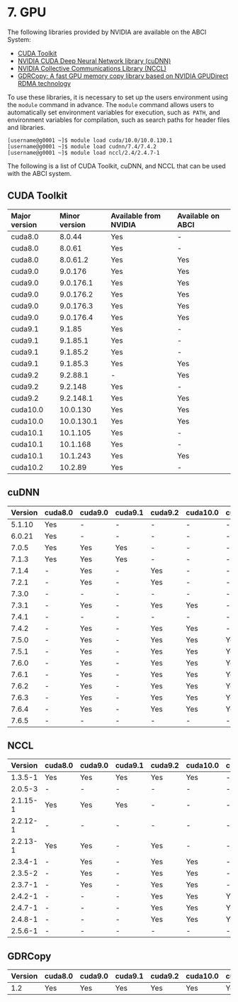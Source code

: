 # 7. GPU

The following libraries provided by NVIDIA are available on the ABCI System:

* [CUDA Toolkit](https://developer.nvidia.com/cuda-toolkit)
* [NVIDIA CUDA Deep Neural Network library (cuDNN)](https://developer.nvidia.com/cudnn)
* [NVIDIA Collective Communications Library (NCCL)](https://developer.nvidia.com/nccl)
* [GDRCopy: A fast GPU memory copy library based on NVIDIA GPUDirect RDMA technology](https://github.com/NVIDIA/gdrcopy)

To use these libraries, it is necessary to set up the users environment using the `module` command in advance. The `module` command allows users to automatically set environment variables for execution, such as` PATH`, and environment variables for compilation, such as search paths for header files and libraries.

```
[username@g0001 ~]$ module load cuda/10.0/10.0.130.1
[username@g0001 ~]$ module load cudnn/7.4/7.4.2
[username@g0001 ~]$ module load nccl/2.4/2.4.7-1
```

The following is a list of CUDA Toolkit, cuDNN, and NCCL that can be used with the ABCI system.

## CUDA Toolkit

<!--
| Major version | Minor version | Available from NVIDIA | Installed on ABCI | Provided with `module` |
|:--|:--|:--|:--|:--|
| cuda8.0  | 8.0.44     | Yes | -   | -   |
| cuda8.0  | 8.0.61     | Yes | -   | -   |
| cuda8.0  | 8.0.61.2   | Yes | Yes | Yes |
| cuda9.0  | 9.0.176    | Yes | Yes | Yes |
| cuda9.0  | 9.0.176.1  | Yes | Yes | Yes |
| cuda9.0  | 9.0.176.2  | Yes | Yes | Yes |
| cuda9.0  | 9.0.176.3  | Yes | Yes | Yes |
| cuda9.0  | 9.0.176.4  | Yes | Yes | Yes |
| cuda9.1  | 9.1.85     | Yes | -   | -   |
| cuda9.1  | 9.1.85.1   | Yes | -   | -   |
| cuda9.1  | 9.1.85.2   | Yes | -   | -   |
| cuda9.1  | 9.1.85.3   | Yes | Yes | Yes |
| cuda9.2  | 9.2.88.1   | -   | Yes | Yes |
| cuda9.2  | 9.2.148    | Yes | Yes | -   |
| cuda9.2  | 9.2.148.1  | Yes | Yes | Yes |
| cuda10.0 | 10.0.130   | Yes | Yes | Yes |
| cuda10.0 | 10.0.130.1 | Yes | Yes | Yes |
| cuda10.1 | 10.1.105   | Yes | -   | -   |
| cuda10.1 | 10.1.168   | Yes | Yes | -   |
| cuda10.1 | 10.1.243   | Yes | Yes | Yes |
| cuda10.2 | 10.2.89    | Yes | -   | -   |
-->

| Major version | Minor version | Available from NVIDIA | Available on ABCI |
|:--|:--|:--|:--|
| cuda8.0 | 8.0.44      | Yes | -   |
| cuda8.0 | 8.0.61      | Yes | -   |
| cuda8.0 | 8.0.61.2    | Yes | Yes |
| cuda9.0 | 9.0.176     | Yes | Yes |
| cuda9.0 | 9.0.176.1   | Yes | Yes |
| cuda9.0 | 9.0.176.2   | Yes | Yes |
| cuda9.0 | 9.0.176.3   | Yes | Yes |
| cuda9.0 | 9.0.176.4   | Yes | Yes |
| cuda9.1 | 9.1.85      | Yes | -   |
| cuda9.1 | 9.1.85.1    | Yes | -   |
| cuda9.1 | 9.1.85.2    | Yes | -   |
| cuda9.1 | 9.1.85.3    | Yes | Yes |
| cuda9.2 | 9.2.88.1    | -   | Yes |
| cuda9.2 | 9.2.148     | Yes | -   |
| cuda9.2 | 9.2.148.1   | Yes | Yes |
| cuda10.0 | 10.0.130   | Yes | Yes |
| cuda10.0 | 10.0.130.1 | Yes | Yes |
| cuda10.1 | 10.1.105   | Yes | -   |
| cuda10.1 | 10.1.168   | Yes | -   |
| cuda10.1 | 10.1.243   | Yes | Yes |
| cuda10.2 | 10.2.89    | Yes | -   |

## cuDNN

<!--
| Version | cuda8.0 | cuda9.0 | cuda9.1 | cuda9.2 | cuda10.0 | cuda10.1 | cuda10.2 |
|:--|:--|:--|:--|:--|:--|:--|:--|
| 5.1.10 | Yes | -   | -   | -   | -   | -   | -   |
| 6.0.21 | Yes | -   | -   | -   | -   | -   | -   |
| 7.0.5  | Yes | Yes | Yes | -   | -   | -   | -   |
| 7.1.3  | Yes | Yes | Yes | -   | -   | -   | -   |
| 7.1.4  | -   | Yes | -   | Yes | -   | -   | -   |
| 7.2.1  | \*1 | Yes | -   | Yes | -   | -   | -   |
| 7.3.0  | -   | \*1 | -   | -   | \*1 | -   | -   |
| 7.3.1  | -   | Yes | -   | Yes | Yes | -   | -   |
| 7.4.1  | -   | \*1 | -   | \*1 | \*1 | -   | -   |
| 7.4.2  | -   | Yes | -   | Yes | Yes | -   | -   |
| 7.5.0  | -   | Yes | -   | Yes | Yes | Yes | -   |
| 7.5.1  | -   | Yes | -   | Yes | Yes | Yes | -   |
| 7.6.0  | -   | Yes | -   | Yes | Yes | Yes | -   |
| 7.6.1  | -   | Yes | -   | Yes | Yes | Yes | -   |
| 7.6.2  | -   | Yes | -   | Yes | Yes | Yes | -   |
| 7.6.3  | -   | Yes | -   | Yes | Yes | Yes | -   |
| 7.6.4  | -   | Yes | -   | Yes | Yes | Yes | -   |
| 7.6.5  | -   | \*1 | -   | \*1 | \*1 | \*1 | \*1 |

\*1 Installed, but modules are not provided
\*2 Installed, but not yet supported
-->

| Version | cuda8.0 | cuda9.0 | cuda9.1 | cuda9.2 | cuda10.0 | cuda10.1 | cuda10.2 |
|:--|:--|:--|:--|:--|:--|:--|:--|
| 5.1.10 | Yes | -   | -   | -   | -   | -   | -   |
| 6.0.21 | Yes | -   | -   | -   | -   | -   | -   |
| 7.0.5  | Yes | Yes | Yes | -   | -   | -   | -   |
| 7.1.3  | Yes | Yes | Yes | -   | -   | -   | -   |
| 7.1.4  | -   | Yes | -   | Yes | -   | -   | -   |
| 7.2.1  | -   | Yes | -   | Yes | -   | -   | -   |
| 7.3.0  | -   | -   | -   | -   | -   | -   | -   |
| 7.3.1  | -   | Yes | -   | Yes | Yes | -   | -   |
| 7.4.1  | -   | -   | -   | -   | -   | -   | -   |
| 7.4.2  | -   | Yes | -   | Yes | Yes | -   | -   |
| 7.5.0  | -   | Yes | -   | Yes | Yes | Yes | -   |
| 7.5.1  | -   | Yes | -   | Yes | Yes | Yes | -   |
| 7.6.0  | -   | Yes | -   | Yes | Yes | Yes | -   |
| 7.6.1  | -   | Yes | -   | Yes | Yes | Yes | -   |
| 7.6.2  | -   | Yes | -   | Yes | Yes | Yes | -   |
| 7.6.3  | -   | Yes | -   | Yes | Yes | Yes | -   |
| 7.6.4  | -   | Yes | -   | Yes | Yes | Yes | -   |
| 7.6.5  | -   | -   | -   | -   | -   | -   | -   |

## NCCL

<!--
| Version | cuda8.0 | cuda9.0 | cuda9.1 | cuda9.2 | cuda10.0 | cuda10.1 | cuda10.2 |
|:--|:--|:--|:--|:--|:--|:--|:--|
| 1.3.5-1  | Yes | Yes | Yes | Yes | Yes | -   | -   |
| 2.0.5-3  | \*1 | \*1 | -   | -   | -   | -   | -   |
| 2.1.15-1 | Yes | Yes | Yes | -   | -   | -   | -   |
| 2.2.12-1 | \*1 | \*1 | -   | \*1 | -   | -   | -   |
| 2.2.13-1 | Yes | Yes | -   | Yes | -   | -   | -   |
| 2.3.4-1  | -   | Yes | -   | Yes | Yes | -   | -   |
| 2.3.5-2  | -   | Yes | -   | Yes | Yes | -   | -   |
| 2.3.7-1  | -   | Yes | -   | Yes | Yes | -   | -   |
| 2.4.2-1  | -   | -   | -   | Yes | Yes | Yes | -   |
| 2.4.7-1  | -   | -   | -   | Yes | Yes | Yes | -   |
| 2.4.8-1  | -   | -   | -   | Yes | Yes | Yes | -   |
| 2.5.6-1  | -   | -   | \*1 | -   | Yes | -   | \*1 |

\*1 Installed, but modules are not provided
\*2 Installed, but not yet supported
-->

| Version | cuda8.0 | cuda9.0 | cuda9.1 | cuda9.2 | cuda10.0 | cuda10.1 | cuda10.2 |
|:--|:--|:--|:--|:--|:--|:--|:--|
| 1.3.5-1  | Yes | Yes | Yes | Yes | Yes | -   | -   |
| 2.0.5-3  | -   | -   | -   | -   | -   | -   | -   |
| 2.1.15-1 | Yes | Yes | Yes | -   | -   | -   | -   |
| 2.2.12-1 | -   | -   | -   | -   | -   | -   | -   |
| 2.2.13-1 | Yes | Yes | -   | Yes | -   | -   | -   |
| 2.3.4-1  | -   | Yes | -   | Yes | Yes | -   | -   |
| 2.3.5-2  | -   | Yes | -   | Yes | Yes | -   | -   |
| 2.3.7-1  | -   | Yes | -   | Yes | Yes | -   | -   |
| 2.4.2-1  | -   | -   | -   | Yes | Yes | Yes | -   |
| 2.4.7-1  | -   | -   | -   | Yes | Yes | Yes | -   |
| 2.4.8-1  | -   | -   | -   | Yes | Yes | Yes | -   |
| 2.5.6-1  | -   | -   | -   | -   | -   | -   | -   |

## GDRCopy

| Version | cuda8.0 | cuda9.0 | cuda9.1 | cuda9.2 | cuda10.0 | cuda10.1 |
|:--|:--|:--|:--|:--|:--|:--|
| 1.2 | Yes | Yes | Yes | Yes | Yes | Yes |
